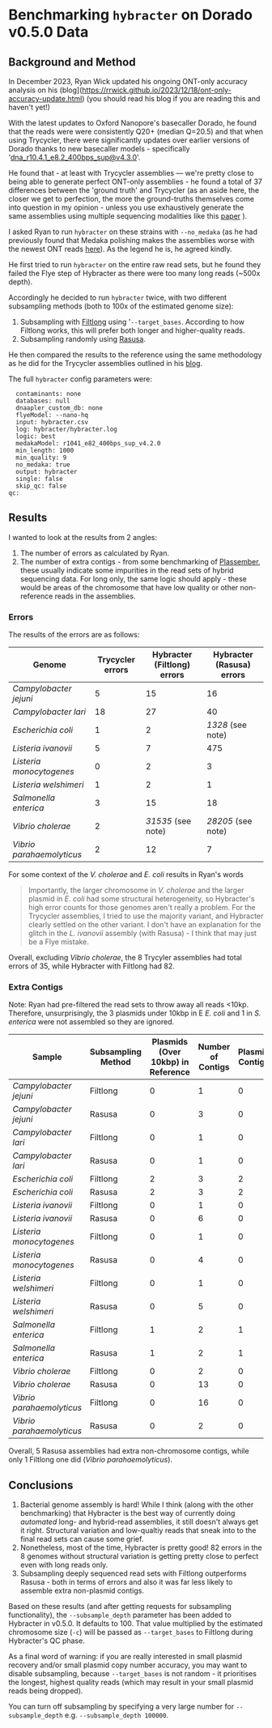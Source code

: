 # Benchmarking `hybracter` on Dorado v0.5.0 Data

## Background and Method

In December 2023, Ryan Wick updated his ongoing ONT-only accuracy analysis on his (blog](https://rrwick.github.io/2023/12/18/ont-only-accuracy-update.html) (you should read his blog if you are reading this and haven't yet!)

With the latest updates to Oxford Nanopore's basecaller Dorado, he found that the reads were were consistently Q20+ (median Q=20.5) and that when using Trycycler, there were significantly updates over earlier versions of Dorado thanks to new basecaller models - specifically 'dna_r10.4.1_e8.2_400bps_sup@v4.3.0'.

He found that - at least with Trycycler assemblies — we're pretty close to being able to generate perfect ONT-only assemblies - he found a total of 37 differences between the 'ground truth' and Trycycler (as an aside here, the closer we get to perfection, the more the ground-truths themselves come into question in my opinion - unless you use exhaustively generate the same assemblies using multiple sequencing modalities like this [paper](https://doi.org/10.1128/mra.01129-22) ).

I asked Ryan to run `hybracter` on these strains with `--no_medaka` (as he had previously found that Medaka polishing makes the assemblies worse with the newest ONT reads [here](https://rrwick.github.io/2023/10/24/ont-only-accuracy-update.html)). As the legend he is, he agreed kindly. 

He first tried to run `hybracter` on the entire raw read sets, but he found they failed the Flye step of Hybracter as there were too many long reads (~500x depth).

Accordingly he decided to run `hybracter` twice, with two different subsampling methods (both to 100x of the estimated genome size):

1. Subsampling with [Filtlong](https://github.com/rrwick/Filtlong) using '`--target_bases`. According to how Filtlong works, this will prefer both longer and higher-quality reads.
2. Subsampling randomly using [Rasusa](https://github.com/mbhall88/rasusa).

He then compared the results to the reference using the same methodology as he did for the Trycycler assemblies outlined in his [blog](https://rrwick.github.io/2023/12/18/ont-only-accuracy-update.html).

The full `hybracter` config parameters were:

```
  contaminants: none
  databases: null
  dnaapler_custom_db: none
  flyeModel: --nano-hq
  input: hybracter.csv
  log: hybracter/hybracter.log
  logic: best
  medakaModel: r1041_e82_400bps_sup_v4.2.0
  min_length: 1000
  min_quality: 9
  no_medaka: true
  output: hybracter
  single: false
  skip_qc: false
qc:
```

## Results

I wanted to look at the results from 2 angles:

1. The number of errors as calculated by Ryan.
2. The number of extra contigs - from some benchmarking of [Plassember](https://plassembler.readthedocs.io/en/latest/quality_control/), these usually indicate some impurities in the read sets of hybrid sequencing data. For long only, the same logic should apply - these would be areas of the chromosome that have low quality or other non-reference reads in the assemblies.

### Errors

The results of the errors are as follows:

| Genome                  | Trycycler errors | Hybracter (Filtlong) errors | Hybracter (Rasusa) errors |
| ----------------------- | ---------------- | --------------------------- | ------------------------- |
| _Campylobacter jejuni_    | 5                | 15                          | 16                        |
| _Campylobacter lari_      | 18               | 27                          | 40                        |
| _Escherichia coli_        | 1                | 2                           | _1328_ (see note)                           |
| _Listeria ivanovii_       | 5                | 7                           | 475                       |
| _Listeria monocytogenes_  | 0                | 2                           | 3                         |
| _Listeria welshimeri_     | 1                | 2                           | 1                         |
| _Salmonella enterica_     | 3                | 15                          | 18                        |
| _Vibrio cholerae_         | 2                | _31535_ (see note)                       | _28205_ (see note)                          |
| _Vibrio parahaemolyticus_ | 2                | 12                          | 7                         |

For some context of the _V. cholerae_  and _E. coli_ results in Ryan's words

> Importantly, the larger chromosome in _V. cholerae_ and the larger plasmid in _E. coli_ had some structural heterogeneity, so Hybracter's high error counts for those genomes aren't really a problem. For the Trycycler assemblies, I tried to use the majority variant, and Hybracter clearly settled on the other variant. I don't have an explanation for the glitch in the _L. ivanovii_ assembly (with Rasusa) - I think that may just be a Flye mistake.

Overall, excluding _Vibrio cholerae_, the 8 Trycyler assemblies had total errors of 35, while Hybracter with Filtlong had 82.

### Extra Contigs

Note: Ryan had pre-filtered the read sets to throw away all reads <10kp. Therefore, unsurprisingly, the 3 plasmids under 10kbp in E _E. coli_ and 1 in _S. enterica_ were not assembled so they are ignored. 

| Sample                    | Subsampling Method | Plasmids (Over 10kbp) in Reference | Number of Contigs | Plasmid Contigs | **Extra Non-Plasmid Contigs** |
| ------------------------- | ------------------ | ---------------------------------- | ----------------- | --------------- | ------------------------- |
| _Campylobacter jejuni_    | Filtlong           | 0                                  | 1                 | 0               | 0                         |
| _Campylobacter jejuni_    | Rasusa             | 0                                  | 3                 | 0               | 2                         |
| _Campylobacter lari_      | Filtlong           | 0                                  | 1                 | 0               | 0                         |
| _Campylobacter lari_      | Rasusa             | 0                                  | 1                 | 0               | 0                         |
| _Escherichia coli_        | Filtlong           | 2                                  | 3                 | 2               | 0                         |
| _Escherichia coli_        | Rasusa             | 2                                  | 3                 | 2               | 0                         |
| _Listeria ivanovii_       | Filtlong           | 0                                  | 1                 | 0               | 0                         |
| _Listeria ivanovii_       | Rasusa             | 0                                  | 6                 | 0               | 5                         |
| _Listeria monocytogenes_  | Filtlong           | 0                                  | 1                 | 0               | 0                         |
| _Listeria monocytogenes_  | Rasusa             | 0                                  | 4                 | 0               | 3                         |
| _Listeria welshimeri_     | Filtlong           | 0                                  | 1                 | 0               | 0                         |
| _Listeria welshimeri_     | Rasusa             | 0                                  | 5                 | 0               | 4                         |
| _Salmonella enterica_     | Filtlong           | 1                                  | 2                 | 1               | 0                         |
| _Salmonella enterica_     | Rasusa             | 1                                  | 2                 | 1               | 0                         |
| _Vibrio cholerae_         | Filtlong           | 0                                  | 2                 | 0               | 0                         |
| _Vibrio cholerae_         | Rasusa             | 0                                  | 13                | 0               | 11                        |
| _Vibrio parahaemolyticus_ | Filtlong           | 0                                  | 16                | 0               | 14                        |
| _Vibrio parahaemolyticus_ | Rasusa             | 0                                  | 2                 | 0               | 0                         |

Overall, 5 Rasusa assemblies had extra non-chromosome contigs, while only 1 Filtlong one did (_Vibrio parahaemolyticus_).

## Conclusions

1. Bacterial genome assembly is hard! While I think (along with the other benchmarking) that Hybracter is the best way of currently doing _automated_ long- and hybrid-read assemblies, it still doesn't always get it right. Structural variation and low-qualtiy reads that sneak into to the final read sets can cause some grief.
2. Nonetheless, most of the time, Hybracter is pretty good! 82 errors in the 8 genomes without structural variation is getting pretty close to perfect even with long reads only.
3. Subsampling deeply sequenced read sets with Filtlong outperforms Rasusa - both in terms of errors and also it was far less likely to assemble extra non-plasmid contigs.

Based on these results (and after getting requests for subsampling functionality), the `--subsample_depth` parameter has been added to Hybracter in v0.5.0. It defaults to 100. That value multiplied by the estimated chromosome size (`-c`) will be passed as `--target_bases` to Filtlong during Hybracter's QC phase. 

As a final word of warning: if you are really interested in small plasmid recovery and/or small plasmid copy number accuracy, you may want to disable subsampling, because `--target_bases` is not random - it prioritises the longest, highest quality reads (which may result in your small plasmid reads being dropped). 

You can turn off subsampling by specifying a very large number for `--subsample_depth` e.g. `--subsample_depth 100000`.
